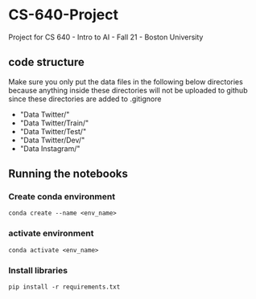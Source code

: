 # CS-640-Project
Project for CS 640 -  Intro to AI - Fall 21 - Boston University

## code structure

Make sure you only put the data files in the following below directories because anything inside these directories will not be uploaded to github since these directories are added to .gitignore

* "Data Twitter/"
* "Data Twitter/Train/"
* "Data Twitter/Test/"
* "Data Twitter/Dev/"
* "Data Instagram/"

## Running the notebooks

### Create conda environment 

`conda create --name <env_name>`

### activate environment 

`conda activate <env_name>`

### Install libraries

`pip install -r requirements.txt`


